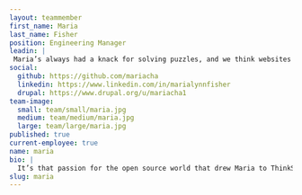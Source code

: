 ```yaml
---
layout: teammember
first_name: Maria
last_name: Fisher
position: Engineering Manager
leadin: |
 Maria’s always had a knack for solving puzzles, and we think websites are basically puzzles, so she's good at those, too. She’s also pretty excited about all things open source. Who doesn't love free technology?
social:
  github: https://github.com/mariacha
  linkedin: https://www.linkedin.com/in/marialynnfisher
  drupal: https://www.drupal.org/u/mariacha1
team-image:
  small: team/small/maria.jpg
  medium: team/medium/maria.jpg
  large: team/large/maria.jpg
published: true
current-employee: true
name: maria
bio: |
  It’s that passion for the open source world that drew Maria to ThinkShout, and she loves that she gets to spend time contributing back to the Drupal community as part of her day job. Maria’s foray into software engineering began in college with her degree in computer science. Since then, she's experienced her fair share massive data migrations, site building, and everything in between. She’s tackled innumerable challenges, but none so terrifying as presenting to 9 year-olds about what it’s like to be a programmer. When she’s not giving career advice to small humans, Maria can usually be found crafting, or playing board games with friends.
slug: maria
---
```

